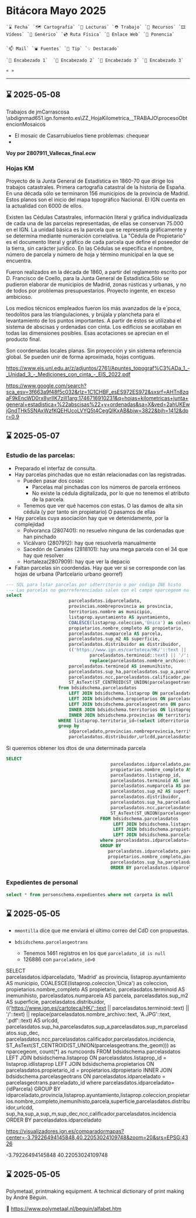 # Bitácora Mayo 2025

```
`⌛️ Fecha` `🗺️ Cartografía` `👀 Lecturas` `⛑️ Trabajo` `🧰 Recursos` `🎞️ Vídeos` `🍊 Genérico` `💿 Ruta Física` `🔗 Enlace Web` `🎤 Ponencia`

`📫 Mail` `⛲️ Fuentes` `💊 Tip` `💡 Destacado` 

`🍉 Encabezado 1`  `🥝 Encabezado 2` `🥕 Encabezado 3` `🍋 Encabezado 3`

« »
```
---

## ⌛️ 2025-05-08

Trabajos de jmCarrascosa
\\sbdignmad651.ign.fomento.es\ZZ_HojaKilometrica\__TRABAJO\procesoObtencionMosaicos

* El mosaic de Casarrubiuelos tiene problemas: chequear
* 

**Voy por 2807911_Vallecas_final.ecw**

### Hojas KM

Proyecto de la Junta General de Estadística en 1860-70 que dirige los trabajos catastrales. Primera cartografía catastral de la historia de España. En una década sólo se terminaron 156 municipios de la provincia de Madrid. Estos planos son el inicio del mapa topográfico Nacional. El IGN cuenta en la actualidad con 6000 de ellos.

Existen las Cédulas Catastrales, información literal y gráfica individualizada de cada una de las parcelas representadas, de ellas se conservan 75.000 en el IGN. La unidad básica es la parcela que se representa gráficamente y se determina mediante numeración correlativa. La "Cédula de Propietario" es el documento literal y gráfico de cada parcela que define el poseedor de la tierra, sin carácter jurídico. En las Cédulas se especifica el nombre, número de parcela y número de hoja y término municipal en la que se encuentra.

Fueron realizados en la década de 1860, a partir del reglamento escrito por D. Francisco de Coello, para la Junta General de Estadística.Sólo se pudieron elaborar de municipios de Madrid, zonas rústicas y urbanas, y no de todos por problemas presupuestarios. Proyecto ingente, en exceso ambicioso.

Los medios técnicos empleados fueron los más avanzados de la e´poca, teodolitos para las triangulaciones, y brújala y plancheta para el levantamiento de los puntos importantes. A partir de éstos se utilizaba el sistema de abscisas y ordenadas con cinta. Los edificios se acotaban en todas las dimensiones posibles. Esas acotaciones se aprecian en el producto final.

Son coordenadas locales planas. Sin proyección y sin sistema referencia global. Se pueden unir de forma aproximada, hojas contiguas.

https://www.eis.unl.edu.ar/z/adjuntos/2761/Apuntes_topograf%C3%ADa_1_-_Unidad_3_-_Mediciones_con_cinta_-_EIS_2022.pdf


https://www.google.com/search?sca_esv=3f663a9f48f5c032&rlz=1C1CHBF_esES972ES972&sxsrf=AHTn8zqaF9kEncWD0rx8yrIIK7ziIl1arg:1746716910231&q=hojas+kilometricas+junta+general+estadistica+%22abscisas%22+y+ordenadas&sa=X&ved=2ahUKEwjGndTHk5SNAxWzfKQEHUcoLVYQ5t4CegQIKxAB&biw=3822&bih=1412&dpr=0.9

## ⌛️ 2025-05-07





### Estudio de las parcelas:

* Preparado el interfaz de consulta. 
* Hay parcelas pinchadas que no están relacionadas con las registradas. 
  * Pueden pasar dos cosas:
    * Parcelas mal pinchadas con los números de parcela erróneos
    * No existe la cédula digitalizada, por lo que no tenemos el atributo de la parcela.
  * Tenemos que ver qué hacemos con estas. O las damos de alta sin cédula (y por tanto sin propietario) O pasamos de ellas
* Hay parcelas cuya asociación hay que ve detenidamente, por la complejidad
  *  Polvoranca (2807401): no resuelvo ninguna de las cordenadas que han pinchado
  * Vicálvaro (2807912): hay que resuolverla manualmente
  * Sacedón de Canales (2818101): hay una mega parcela con el 34 que hay que resolver
  * Hortaleza(2807909): hay que ver la depacio
* Faltan parcelas sin coordendas. Hay que ver si se corresponde con las hojas de urbana (Partcelario urbano georref)

```sql
--- SQL para lstar parcelas por idterritorio o por código INE histo
--- Las parcelas no georreferenciadas salen con el campo nparcegeom null
select  
	                    parcelasdatos.idparceladato,
	                   	provincias.nombreprovincia as provincia,
                        territorios.nombre as municipio,
	                    listaprop.ayuntamiento AS ayuntamiento,
                        COALESCE(listaprop.coleccion,'Única') as coleccion,
	                    propietarios.nombre_completo AS propietario,
                        parcelasdatos.numparcela AS parcela,
                        parcelasdatos.sup_m2 AS superficie,
                        parcelasdatos.distribuidor as distribuidor,
                        (('https://www.ign.es/cartoteca/HK/'::text || 
			                    parcelasdatos.terminoid::text) || '/'::text) || 
			                    replace(parcelasdatos.nombre_archivo::text, 'A.JPG'::text, '.pdf'::text) AS urlcdd,
                        parcelasdatos.terminoid AS inemunihisto,
	                    parcelasdatos.sup_ha,parcelasdatos.sup_a,parcelasdatos.sup_m,parcelasdatos.sup_dec,
	                    parcelasdatos.ncc,parcelasdatos.calificador,parcelasdatos.incidencia,
	                    ST_AsText(ST_CENTROID(ST_UNION(parcelasgeotrans.the_geom))) as nparcegeom
                    from bdsidschema.parcelasdatos 
                        LEFT JOIN bdsidschema.listaprop ON parcelasdatos.listaprop_id = listaprop.idlistaprop
                        LEFT JOIN bdsidschema.propietarios ON parcelasdatos.propietario_id = propietarios.idpropietario
	                    LEFT JOIN bdsidschema.parcelasgeotrans ON parcelasdatos.idparceladato = parcelasgeotrans.parceladato_id
                        INNER JOIN bdsidschema.territorios ON listaprop.territorio_id=territorios.idterritorio
						INNER JOIN bdsidschema.provincias ON territorios.provincia=provincias.idprovincia
                    WHERE listaprop.territorio_id=(select idterritorio from bdsidschema.territorios where munihisto=2818100)                    
                    group by 
	                    idparceladato,provincias.nombreprovincia,territorios.nombre,listaprop.ayuntamiento,listaprop.coleccion,propietarios.nombre_completo,parcelasdatos.numparcela,parcelasdatos.sup_m2,
	                    parcelasdatos.distribuidor,urlcdd,parcelasdatos.sup_ha,parcelasdatos.sup_a,parcelasdatos.sup_m,parcelasdatos.sup_dec,parcelasdatos.ncc,parcelasdatos.calificador,parcelasdatos.incidencia
```

Si queremos obtener los dtos de una determinada parcela

```sql
SELECT  
	                                    parcelasdatos.idparceladato,parcelasdatos.numero_doc,parcelasdatos.fecha_insert,parcelasdatos.fechamodificacion,parcelasdatos.nombre_archivo,
	                                    propietarios.nombre_completo AS propietario,
                                        parcelasdatos.listaprop_id,
                                        parcelasdatos.terminoid AS inemunihisto,
                                        parcelasdatos.numparcela AS parcela,
                                        parcelasdatos.sup_m2 AS superficie,
                                        parcelasdatos.distribuidor,
	                                    parcelasdatos.sup_ha,parcelasdatos.sup_a,parcelasdatos.sup_m,parcelasdatos.sup_dec,
	                                    parcelasdatos.ncc,parcelasdatos.calificador,parcelasdatos.incidencia,
	                                    ST_AsText(ST_UNION(parcelasgeotrans.the_geom)) as nparcegeom
                                    FROM bdsidschema.parcelasdatos 
                                         LEFT JOIN bdsidschema.listaprop ON parcelasdatos.listaprop_id = listaprop.idlistaprop
                                         LEFT JOIN bdsidschema.propietarios ON parcelasdatos.propietario_id = propietarios.idpropietario
	                                     LEFT JOIN bdsidschema.parcelasgeotrans ON parcelasdatos.idparceladato = parcelasgeotrans.parceladato_id
  	                                where parcelasdatos.idparceladato=19472
                                    GROUP BY 
	                                   parcelasdatos.idparceladato,parcelasdatos.numero_doc,parcelasdatos.fecha_insert,parcelasdatos.fechamodificacion,parcelasdatos.nombre_archivo,
	                                   propietarios.nombre_completo,parcelasdatos.listaprop_id,parcelasdatos.terminoid,parcelasdatos.numparcela,parcelasdatos.sup_m2,parcelasdatos.distribuidor,
										parcelasdatos.sup_ha,parcelasdatos.sup_a,parcelasdatos.sup_m,parcelasdatos.sup_dec,parcelasdatos.ncc,parcelasdatos.calificador,parcelasdatos.incidencia
	                                    ORDER BY parcelasdatos.idparceladato


```

### Expedientes de personal

```sql
select * from personschema.expedientes where not carpeta is null
```





## ⌛️ 2025-05-05

* `mmontilla` dice que me enviará el último correo del CdD con propuestas.

* `bdsidschema.parcelasgeotrans`
  * Tenemos 1461 registros en los que `parceladato_id is null`
  * 126886 con `parceladato_id>0`


SELECT  
      parcelasdatos.idparceladato,
      'Madrid' as provincia,
      listaprop.ayuntamiento AS municipio,
        COALESCE(listaprop.coleccion,'Única') as coleccion,
      propietarios.nombre_completo AS propietario,
        parcelasdatos.terminoid AS inemunihisto,
        parcelasdatos.numparcela AS parcela,
        parcelasdatos.sup_m2 AS superficie,
        parcelasdatos.distribuidor,
        (('https://www.ign.es/cartoteca/HK/'::text || 
          parcelasdatos.terminoid::text) || '/'::text) || 
          replace(parcelasdatos.nombre_archivo::text, 'A.JPG'::text, '.pdf'::text) AS urlcdd,
      parcelasdatos.sup_ha,parcelasdatos.sup_a,parcelasdatos.sup_m,parcelasdatos.sup_dec,
      parcelasdatos.ncc,parcelasdatos.calificador,parcelasdatos.incidencia,
      ST_AsText(ST_CENTROID(ST_UNION(parcelasgeotrans.the_geom))) as nparcegeom,
      count(*) as numcoords
    FROM bdsidschema.parcelasdatos 
          LEFT JOIN bdsidschema.listaprop ON parcelasdatos.listaprop_id = listaprop.idlistaprop
          LEFT JOIN bdsidschema.propietarios ON parcelasdatos.propietario_id = propietarios.idpropietario
        INNER JOIN bdsidschema.parcelasgeotrans ON parcelasdatos.idparceladato = parcelasgeotrans.parceladato_id
    where parcelasdatos.idparceladato={idParcela}
    GROUP BY 
      idparceladato,provincia,listaprop.ayuntamiento,listaprop.coleccion,propietarios.nombre_completo,inemunihisto,parcela,superficie,parcelasdatos.distribuidor,urlcdd,
      sup_ha,sup_a,sup_m,sup_dec,ncc,calificador,parcelasdatos.incidencia
      ORDER BY parcelasdatos.idparceladato


https://visualizadores.ign.es/comparadormapas?center=-3.79226494145848,40.22053024109748&zoom=20&srs=EPSG:4326

-3.79226494145848 40.22053024109748

## ⌛️ 2025-05-05

Polymetaal, printmaking equipment. A technical dictionary of print making by André Béguin.

🔗 https://www.polymetaal.nl/beguin/alfabet.htm
